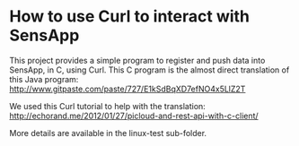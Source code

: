 How to use Curl to interact with SensApp
========================================

This project provides a simple program to register and push data into SensApp, in C, using Curl. This C program is the almost direct translation of this Java program: http://www.gitpaste.com/paste/727/E1kSdBqXD7efNO4x5LlZ2T

We used this Curl tutorial to help with the translation: http://echorand.me/2012/01/27/picloud-and-rest-api-with-c-client/

More details are available in the linux-test sub-folder.